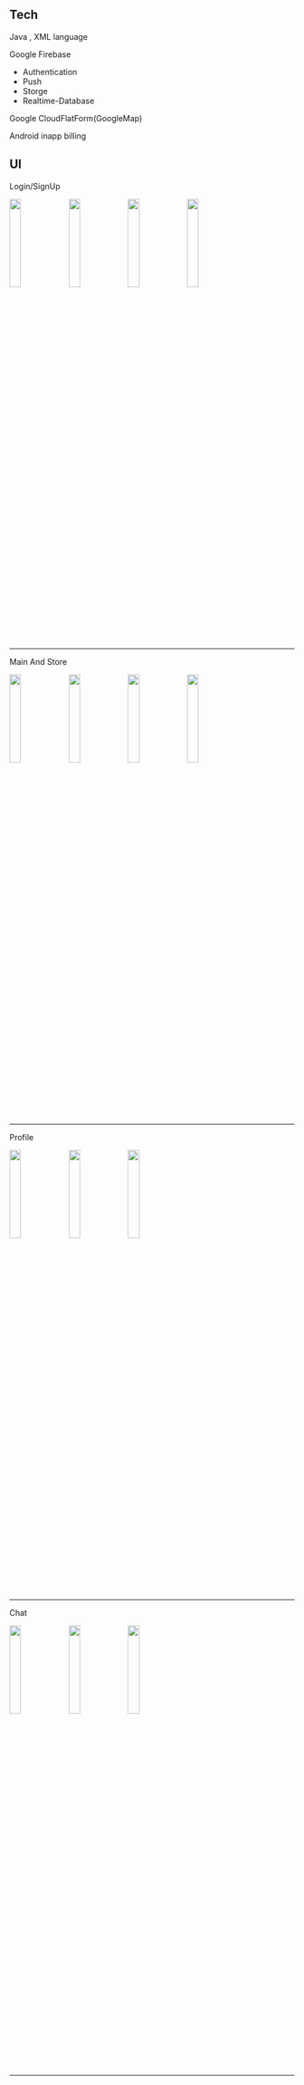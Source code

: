 Tech
-------------
Java , XML language

Google Firebase
 - Authentication
 - Push
 - Storge
 - Realtime-Database

Google CloudFlatForm(GoogleMap)

Android inapp billing

UI
-------------
Login/SignUp

<div>
<img src="https://user-images.githubusercontent.com/61225391/81062853-b8734700-8f11-11ea-8990-75612e7ea46a.jpg" width="20%"></img>
<img src="https://user-images.githubusercontent.com/61225391/81062887-c5903600-8f11-11ea-943f-9105f01d4dd4.png" width="20%"></img>
<img src="https://user-images.githubusercontent.com/61225391/81062921-d93b9c80-8f11-11ea-8e4f-e7617adf16a4.jpg" width="20%"></img>
<img src="https://user-images.githubusercontent.com/61225391/81062938-df317d80-8f11-11ea-9ceb-d8fa55059f4a.jpg" width="20%"></img>
</div>

-----
Main And Store

<div>
<img src="https://user-images.githubusercontent.com/61225391/81063080-27e93680-8f12-11ea-96da-69395e86c3cb.jpg" width="20%"></img>
<img src="https://user-images.githubusercontent.com/61225391/81063107-31729e80-8f12-11ea-82e9-6058a1ad402b.jpg" width="20%"></img>
<img src="https://user-images.githubusercontent.com/61225391/81063141-40f1e780-8f12-11ea-9c1f-0a4554680809.jpg" width="20%"></img>
<img src="https://user-images.githubusercontent.com/61225391/81063162-4a7b4f80-8f12-11ea-9ad2-ab6f2a0f5f81.jpg" width="20%"></img>
</div>

-----
Profile

<div>
<img src="https://user-images.githubusercontent.com/61225391/81063277-7d254800-8f12-11ea-9fc9-a052915e56fa.jpg" width="20%"></img>
<img src="https://user-images.githubusercontent.com/61225391/81063302-84e4ec80-8f12-11ea-8954-6060fbc1c0a4.jpg" width="20%"></img>
<img src="https://user-images.githubusercontent.com/61225391/81063326-8ca49100-8f12-11ea-8bca-e0a29383df24.jpg" width="20%"></img>
</div>

-----
Chat

<div>
<img src="https://user-images.githubusercontent.com/61225391/81063361-99c18000-8f12-11ea-8c8c-c2cd9e81eae3.jpg" width="20%"></img>
<img src="https://user-images.githubusercontent.com/61225391/81063382-a1812480-8f12-11ea-81d3-34c58433a09d.jpg" width="20%"></img>
<img src="https://user-images.githubusercontent.com/61225391/81063395-a940c900-8f12-11ea-8bb3-465a174bb5ad.jpg" width="20%"></img>
</div>

----------
